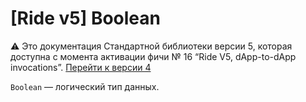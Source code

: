 # [Ride v5] Boolean

:warning: Это документация Стандартной библиотеки версии 5, которая доступна с момента активации фичи №&nbsp;16 “Ride V5, dApp-to-dApp invocations”. [Перейти к&nbsp;версии&nbsp;4](/ru/ride/data-types/boolean)

`Boolean` — логический тип данных.
